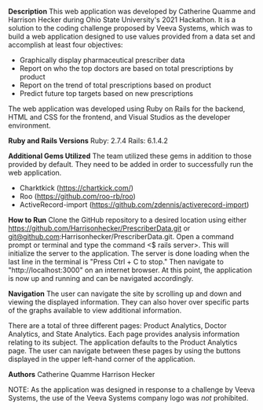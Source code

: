 **Description**
This web application was developed by Catherine Quamme and Harrison Hecker during Ohio State University's 2021 Hackathon. It is a solution to the coding challenge proposed by Veeva Systems, which was to build a web application designed to use values provided from a data set and accomplish at least four objectives:
 - Graphically display pharmaceutical prescriber data
 - Report on who the top doctors are based on total prescriptions by product
 - Report on the trend of total prescriptions based on product
 - Predict future top targets based on new prescriptions

The web application was developed using Ruby on Rails for the backend, HTML and CSS for the frontend, and Visual Studios as the developer environment.

**Ruby and Rails Versions**
Ruby: 2.7.4
Rails: 6.1.4.2

**Additional Gems Utilized**
The team utilized these gems in addition to those provided by default. They need to be added in order to successfully run the web application.
 - Charktkick (https://chartkick.com/)
 - Roo (https://github.com/roo-rb/roo)
 - ActiveRecord-import (https://github.com/zdennis/activerecord-import)

**How to Run**
Clone the GitHub repository to a desired location using either https://github.com/Harrisonhecker/PrescriberData.git or git@github.com:Harrisonhecker/PrescriberData.git. Open a command prompt or terminal and type the command <$ rails server>. This will initialize the server to the application. The server is done loading when the last line in the terminal is "Press Ctrl + C to stop." Then navigate to "http://localhost:3000" on an internet browser. At this point, the application is now up and running and can be navigated accordingly.

**Navigation**
The user can navigate the site by scrolling up and down and viewing the displayed information. They can also hover over specific parts of the graphs available to view additional information. 

There are a total of three different pages: Product Analytics, Doctor Analytics, and State Analytics. Each page provides analysis information relating to its subject. The application defaults to the Product Analytics page. The user can navigate between these pages by using the buttons displayed in the upper left-hand corner of the application.

**Authors**
Catherine Quamme
Harrison Hecker

NOTE: As the application was designed in response to a challenge by Veeva Systems, the use of the Veeva Systems company logo was *not* prohibited.
